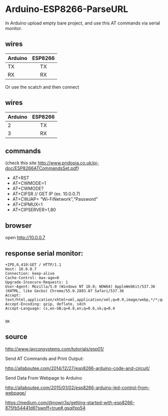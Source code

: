 # Arduino-ESP8266-ParseURL

In Arduino upload empty bare project, and use this AT commands via serial monitor. 

## wires
| Arduino | ESP8266 |
| ------- |:-------:|
| TX | TX |
| RX | RX |

Or use the scatch and then connect

## wires
| Arduino | ESP8266 |
| ------- |:-------:|
| 2 | TX |
| 3 | RX |

## commands 
(check this site http://www.pridopia.co.uk/pi-doc/ESP8266ATCommandsSet.pdf)

- AT+RST
- AT+CWMODE=1
- AT+CWMODE?
- AT+CIFSR // GET IP (ex. 10.0.0.7)
- AT+CWJAP= “Wi-FiNetwork”,“Password”
- AT+CIPMUX=1
- AT+CIPSERVER=1,80

## browser
open http://10.0.0.7

## response serial monitor:
```
+IPD,0,410:GET / HTTP/1.1
Host: 10.0.0.7
Connection: keep-alive
Cache-Control: max-age=0
Upgrade-Insecure-Requests: 1
User-Agent: Mozilla/5.0 (Windows NT 10.0; WOW64) AppleWebKit/537.36 (KHTML, like Gecko) Chrome/55.0.2883.87 Safari/537.36
Accept: text/html,application/xhtml+xml,application/xml;q=0.9,image/webp,*/*;q=0.8
Accept-Encoding: gzip, deflate, sdch
Accept-Language: cs,en-GB;q=0.8,en;q=0.6,sk;q=0.4


OK
```

## source

http://www.jayconsystems.com/tutorials/esp01/

Send AT Commands and Print Output:

http://allaboutee.com/2014/12/27/esp8266-arduino-code-and-circuit/

Send Data From Webpage to Arduino

http://allaboutee.com/2015/01/02/esp8266-arduino-led-control-from-webpage/

https://medium.com/@nowir3s/getting-started-with-esp8266-875fb54441d6?swoff=true#.gsqifpo54
